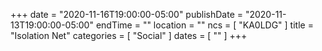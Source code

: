 +++
date = "2020-11-16T19:00:00-05:00"
publishDate = "2020-11-13T19:00:00-05:00"
endTime = ""
location = ""
ncs = [ "KA0LDG" ]
title = "Isolation Net"
categories = [ "Social" ]
dates = [ "" ]
+++
